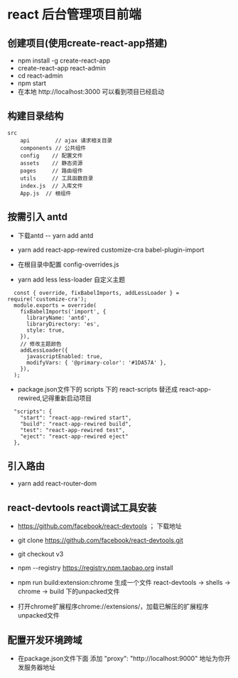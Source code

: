 # react 后台管理项目前端
## 创建项目(使用create-react-app搭建)
- npm install -g create-react-app
- create-react-app react-admin
- cd react-admin
- npm start
- 在本地 http://localhost:3000 可以看到项目已经启动
## 构建目录结构
    src
        api        // ajax 请求相关目录
        components // 公共组件
        config    // 配置文件
        assets    // 静态资源
        pages     // 路由组件
        utils     // 工具函数目录
        index.js  // 入库文件
        App.js  // 根组件

## 按需引入 antd

- 下载antd
    -- yarn add antd

- yarn add react-app-rewired customize-cra babel-plugin-import

- 在根目录中配置 config-overrides.js

- yarn add less less-loader 自定义主题

```
  const { override, fixBabelImports, addLessLoader } = require('customize-cra');
  module.exports = override(
    fixBabelImports('import', {
      libraryName: 'antd',
      libraryDirectory: 'es',
      style: true,
    }),
    // 修改主题颜色
    addLessLoader({
      javascriptEnabled: true,
      modifyVars: { '@primary-color': '#1DA57A' },
    }),
  );
```

- package.json文件下的 scripts 下的 react-scripts 替还成 react-app-rewired,记得重新启动项目

```
  "scripts": {
    "start": "react-app-rewired start",
    "build": "react-app-rewired build",
    "test": "react-app-rewired test",
    "eject": "react-app-rewired eject"
  },
```

## 引入路由

- yarn add react-router-dom

## react-devtools react调试工具安装

-  https://github.com/facebook/react-devtools ； 下载地址

- git clone https://github.com/facebook/react-devtools.git

- git checkout v3

- npm --registry https://registry.npm.taobao.org install

- npm run build:extension:chrome 生成一个文件 react-devtools -> shells -> chrome -> build 下的unpacked文件

- 打开chrome扩展程序chrome://extensions/，加载已解压的扩展程序 unpacked文件

## 配置开发环境跨域

- 在package.json文件下面 添加 "proxy": "http://localhost:9000" 地址为你开发服务器地址
